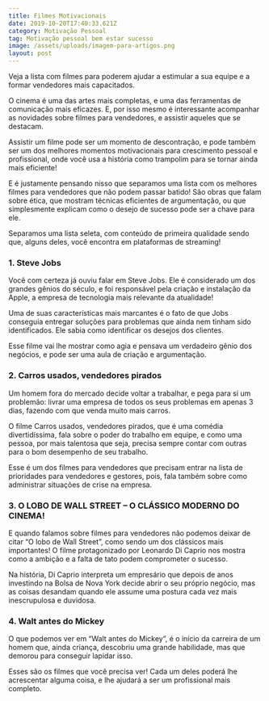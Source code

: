 ```yaml
---
title: Filmes Motivacionais
date: 2019-10-20T17:40:33.621Z
category: Motivação Pessoal
tag: Motivação pessoal bem estar sucesso
image: /assets/uploads/imagem-para-artigos.png
layout: post
---
```

Veja a lista com filmes para poderem ajudar a estimular a sua equipe e a formar vendedores mais capacitados.

O cinema é uma das artes mais completas, e uma das ferramentas de comunicação mais eficazes. E, por isso mesmo é interessante acompanhar as novidades sobre filmes para vendedores, e assistir aqueles que se destacam.

Assistir um filme pode ser um momento de descontração, e pode também ser um dos melhores momentos motivacionais para crescimento pessoal e profissional, onde você usa a história como trampolim para se tornar ainda mais eficiente!

E é justamente pensando nisso que separamos uma lista com os melhores filmes para vendedores que não podem passar batido! São obras que falam sobre ética, que mostram técnicas eficientes de argumentação, ou que simplesmente explicam como o desejo de sucesso pode ser a chave para ele.

Separamos uma lista seleta, com conteúdo de primeira qualidade sendo que, alguns deles, você encontra em plataformas de streaming!

### 1. Steve Jobs

Você com certeza já ouviu falar em Steve Jobs. Ele é considerado um dos grandes gênios do século, e foi responsável pela criação e instalação da Apple, a empresa de tecnologia mais relevante da atualidade!

Uma de suas características mais marcantes é o fato de que Jobs conseguia entregar soluções para problemas que ainda nem tinham sido identificados. Ele sabia como identificar os desejos dos clientes.

Esse filme vai lhe mostrar como agia e pensava um verdadeiro gênio dos negócios, e pode ser uma aula de criação e argumentação.

### **2. Carros usados, vendedores pirados**

Um homem fora do mercado decide voltar a trabalhar, e pega para si um problemão: livrar uma empresa de todos os seus problemas em apenas 3 dias, fazendo com que venda muito mais carros.

O filme Carros usados, vendedores pirados, que é uma comédia divertidíssima, fala sobre o poder do trabalho em equipe, e como uma pessoa, por mais talentosa que seja, precisa sempre contar com outras para o bom desempenho de seu trabalho.

Esse é um dos filmes para vendedores que precisam entrar na lista de prioridades para vendedores e gestores, pois, fala também sobre como administrar situações de crise na empresa.

### **3. O LOBO DE WALL STREET – O CLÁSSICO MODERNO DO CINEMA!**

E quando falamos sobre filmes para vendedores não podemos deixar de citar “O lobo de Wall Street”, como sendo um dos clássicos mais importantes! O filme protagonizado por Leonardo Di Caprio nos mostra como a ambição e a falta de tato podem comprometer o sucesso.

Na história, Di Caprio interpreta um empresário que depois de anos investindo na Bolsa de Nova York decide abrir o seu próprio negócio, mas as coisas desandam quando ele assume uma postura cada vez mais inescrupulosa e duvidosa.

### **4. Walt antes do Mickey**

O que podemos ver em “Walt antes do Mickey”, é o início da carreira de um homem que, ainda criança, descobriu uma grande habilidade, mas que demorou para conseguir lapidar isso.

Esses são os filmes que você precisa ver! Cada um deles poderá lhe acrescentar alguma coisa, e lhe ajudará a ser um profissional mais completo.
